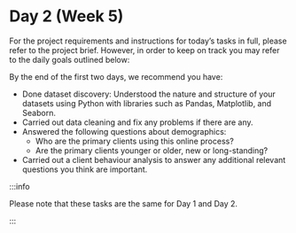 # Day 2 (Week 5)

For the project requirements and instructions for today’s tasks in full, please refer to the project brief. However, in order to keep on track you may refer to the daily goals outlined below:

By the end of the first two days, we recommend you have:

- Done dataset discovery: Understood the nature and structure of your datasets using Python with libraries such as Pandas, Matplotlib, and Seaborn.
- Carried out data cleaning and fix any problems if there are any.
- Answered the following questions about demographics:
    - Who are the primary clients using this online process?
    - Are the primary clients younger or older, new or long-standing?
- Carried out a client behaviour analysis to answer any additional relevant questions you think are important.

:::info

Please note that these tasks are the same for Day 1 and Day 2.

:::